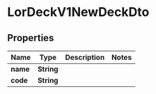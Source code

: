 

# LorDeckV1NewDeckDto


## Properties

| Name | Type | Description | Notes |
|------------ | ------------- | ------------- | -------------|
|**name** | **String** |  |  |
|**code** | **String** |  |  |



